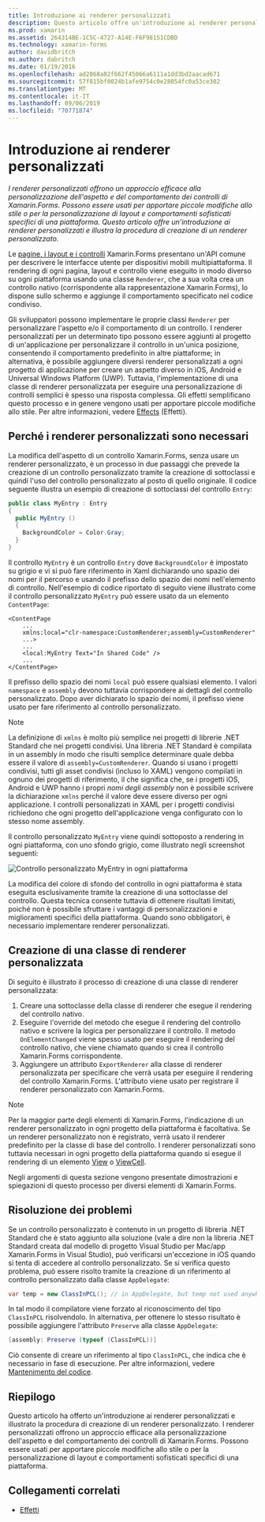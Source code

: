 ```yaml
---
title: Introduzione ai renderer personalizzati
description: Questo articolo offre un'introduzione ai renderer personalizzati e illustra la procedura di creazione di un renderer personalizzato.
ms.prod: xamarin
ms.assetid: 264314BE-1C5C-4727-A14E-F6F98151CDBD
ms.technology: xamarin-forms
author: davidbritch
ms.author: dabritch
ms.date: 01/19/2016
ms.openlocfilehash: ad2868a82f662f45066a6111a1dd3bd2aacad671
ms.sourcegitcommit: 57f815bf0024b1afe9754c0e28054fc0a53ce302
ms.translationtype: MT
ms.contentlocale: it-IT
ms.lasthandoff: 09/06/2019
ms.locfileid: "70771874"
---
```

# <a name="introduction-to-custom-renderers"></a>Introduzione ai renderer personalizzati

_I renderer personalizzati offrono un approccio efficace alla personalizzazione dell'aspetto e del comportamento dei controlli di Xamarin.Forms. Possono essere usati per apportare piccole modifiche allo stile o per la personalizzazione di layout e comportamenti sofisticati specifici di una piattaforma. Questo articolo offre un'introduzione ai renderer personalizzati e illustra la procedura di creazione di un renderer personalizzato._

Le [pagine, i layout e i controlli](~/xamarin-forms/user-interface/controls/index.md) Xamarin.Forms presentano un'API comune per descrivere le interfacce utente per dispositivi mobili multipiattaforma. Il rendering di ogni pagina, layout e controllo viene eseguito in modo diverso su ogni piattaforma usando una classe `Renderer`, che a sua volta crea un controllo nativo (corrispondente alla rappresentazione Xamarin.Forms), lo dispone sullo schermo e aggiunge il comportamento specificato nel codice condiviso.

Gli sviluppatori possono implementare le proprie classi `Renderer` per personalizzare l'aspetto e/o il comportamento di un controllo. I renderer personalizzati per un determinato tipo possono essere aggiunti al progetto di un'applicazione per personalizzare il controllo in un'unica posizione, consentendo il comportamento predefinito in altre piattaforme; in alternativa, è possibile aggiungere diversi renderer personalizzati a ogni progetto di applicazione per creare un aspetto diverso in iOS, Android e Universal Windows Platform (UWP). Tuttavia, l'implementazione di una classe di renderer personalizzata per eseguire una personalizzazione di controlli semplici è spesso una risposta complessa. Gli effetti semplificano questo processo e in genere vengono usati per apportare piccole modifiche allo stile. Per altre informazioni, vedere [Effects](~/xamarin-forms/app-fundamentals/effects/index.md) (Effetti).

## <a name="examining-why-custom-renderers-are-necessary"></a>Perché i renderer personalizzati sono necessari

La modifica dell'aspetto di un controllo Xamarin.Forms, senza usare un renderer personalizzato, è un processo in due passaggi che prevede la creazione di un controllo personalizzato tramite la creazione di sottoclassi e quindi l'uso del controllo personalizzato al posto di quello originale. Il codice seguente illustra un esempio di creazione di sottoclassi del controllo `Entry`:

```csharp
public class MyEntry : Entry
{
  public MyEntry ()
  {
    BackgroundColor = Color.Gray;
  }
}
```

Il controllo `MyEntry` è un controllo `Entry` dove `BackgroundColor` è impostato su grigio e vi si può fare riferimento in Xaml dichiarando uno spazio dei nomi per il percorso e usando il prefisso dello spazio dei nomi nell'elemento di controllo. Nell'esempio di codice riportato di seguito viene illustrato come il controllo personalizzato `MyEntry` può essere usato da un elemento `ContentPage`:

```xaml
<ContentPage
    ...
    xmlns:local="clr-namespace:CustomRenderer;assembly=CustomRenderer"
    ...>
    ...
    <local:MyEntry Text="In Shared Code" />
    ...
</ContentPage>
```

Il prefisso dello spazio dei nomi `local` può essere qualsiasi elemento. I valori `namespace` e `assembly` devono tuttavia corrispondere ai dettagli del controllo personalizzato. Dopo aver dichiarato lo spazio dei nomi, il prefisso viene usato per fare riferimento al controllo personalizzato.

> [!NOTE]
> La definizione di `xmlns` è molto più semplice nei progetti di librerie .NET Standard che nei progetti condivisi. Una libreria .NET Standard è compilata in un assembly in modo che risulti semplice determinare quale debba essere il valore di `assembly=CustomRenderer`. Quando si usano i progetti condivisi, tutti gli asset condivisi (incluso lo XAML) vengono compilati in ognuno dei progetti di riferimento, il che significa che, se i progetti iOS, Android e UWP hanno i propri *nomi degli assembly* non è possibile scrivere la dichiarazione `xmlns` perché il valore deve essere diverso per ogni applicazione. I controlli personalizzati in XAML per i progetti condivisi richiedono che ogni progetto dell'applicazione venga configurato con lo stesso nome assembly.

Il controllo personalizzato `MyEntry` viene quindi sottoposto a rendering in ogni piattaforma, con uno sfondo grigio, come illustrato negli screenshot seguenti:

![](introduction-images/screenshots.png "Controllo personalizzato MyEntry in ogni piattaforma")

La modifica del colore di sfondo del controllo in ogni piattaforma è stata eseguita esclusivamente tramite la creazione di una sottoclasse del controllo. Questa tecnica consente tuttavia di ottenere risultati limitati, poiché non è possibile sfruttare i vantaggi di personalizzazioni e miglioramenti specifici della piattaforma. Quando sono obbligatori, è necessario implementare renderer personalizzati.

## <a name="creating-a-custom-renderer-class"></a>Creazione di una classe di renderer personalizzata

Di seguito è illustrato il processo di creazione di una classe di renderer personalizzata:

1. Creare una sottoclasse della classe di renderer che esegue il rendering del controllo nativo.
1. Eseguire l'override del metodo che esegue il rendering del controllo nativo e scrivere la logica per personalizzare il controllo. Il metodo `OnElementChanged` viene spesso usato per eseguire il rendering del controllo nativo, che viene chiamato quando si crea il controllo Xamarin.Forms corrispondente.
1. Aggiungere un attributo `ExportRenderer` alla classe di renderer personalizzata per specificare che verrà usata per eseguire il rendering del controllo Xamarin.Forms. L'attributo viene usato per registrare il renderer personalizzato con Xamarin.Forms.

> [!NOTE]
> Per la maggior parte degli elementi di Xamarin.Forms, l'indicazione di un renderer personalizzato in ogni progetto della piattaforma è facoltativa. Se un renderer personalizzato non è registrato, verrà usato il renderer predefinito per la classe di base del controllo. I renderer personalizzati sono tuttavia necessari in ogni progetto della piattaforma quando si esegue il rendering di un elemento [View](xref:Xamarin.Forms.View) o [ ViewCell](xref:Xamarin.Forms.ViewCell).

Negli argomenti di questa sezione vengono presentate dimostrazioni e spiegazioni di questo processo per diversi elementi di Xamarin.Forms.

## <a name="troubleshooting"></a>Risoluzione dei problemi

Se un controllo personalizzato è contenuto in un progetto di libreria .NET Standard che è stato aggiunto alla soluzione (vale a dire non la libreria .NET Standard creata dal modello di progetto Visual Studio per Mac/app Xamarin.Forms in Visual Studio), può verificarsi un'eccezione in iOS quando si tenta di accedere al controllo personalizzato. Se si verifica questo problema, può essere risolto tramite la creazione di un riferimento al controllo personalizzato dalla classe `AppDelegate`:

```csharp
var temp = new ClassInPCL(); // in AppDelegate, but temp not used anywhere
```

In tal modo il compilatore viene forzato al riconoscimento del tipo `ClassInPCL` risolvendolo. In alternativa, per ottenere lo stesso risultato è possibile aggiungere l'attributo `Preserve` alla classe `AppDelegate`:

```csharp
[assembly: Preserve (typeof (ClassInPCL))]
```

Ciò consente di creare un riferimento al tipo `ClassInPCL`, che indica che è necessario in fase di esecuzione. Per altre informazioni, vedere [Mantenimento del codice](~/ios/deploy-test/linker.md).

## <a name="summary"></a>Riepilogo

Questo articolo ha offerto un'introduzione ai renderer personalizzati e illustrato la procedura di creazione di un renderer personalizzato. I renderer personalizzati offrono un approccio efficace alla personalizzazione dell'aspetto e del comportamento dei controlli di Xamarin.Forms. Possono essere usati per apportare piccole modifiche allo stile o per la personalizzazione di layout e comportamenti sofisticati specifici di una piattaforma.

## <a name="related-links"></a>Collegamenti correlati

- [Effetti](~/xamarin-forms/app-fundamentals/effects/index.md)
